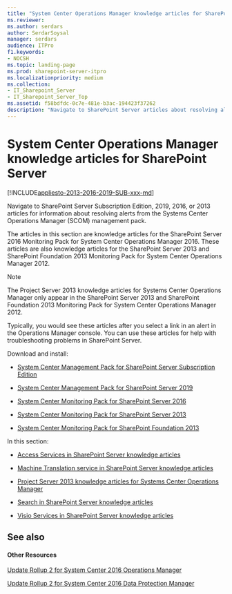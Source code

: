 ```yaml
---
title: "System Center Operations Manager knowledge articles for SharePoint Server"
ms.reviewer: 
ms.author: serdars
author: SerdarSoysal
manager: serdars
audience: ITPro
f1.keywords:
- NOCSH
ms.topic: landing-page
ms.prod: sharepoint-server-itpro
ms.localizationpriority: medium
ms.collection:
- IT_Sharepoint_Server
- IT_Sharepoint_Server_Top
ms.assetid: f58bdfdc-0c7e-481e-b3ac-194423f37262
description: "Navigate to SharePoint Server articles about resolving alerts from the Systems Center Operations Manager (SCOM) management pack."
---
```


# System Center Operations Manager knowledge articles for SharePoint Server

[!INCLUDE[appliesto-2013-2016-2019-SUB-xxx-md](../includes/appliesto-2013-2016-2019-SUB-xxx-md.md)]

Navigate to SharePoint Server Subscription Edition, 2019, 2016, or 2013 articles for information about resolving alerts from the Systems Center Operations Manager (SCOM) management pack.
  
The articles in this section are knowledge articles for the SharePoint Server 2016 Monitoring Pack for System Center Operations Manager 2016. These articles are also knowledge articles for the SharePoint Server 2013 and SharePoint Foundation 2013 Monitoring Pack for System Center Operations Manager 2012.
  
> [!NOTE]
> The Project Server 2013 knowledge articles for Systems Center Operations Manager only appear in the SharePoint Server 2013 and SharePoint Foundation 2013 Monitoring Pack for System Center Operations Manager 2012.
  
Typically, you would see these articles after you select a link in an alert in the Operations Manager console. You can use these articles for help with troubleshooting problems in SharePoint Server.

Download and install:

- [System Center Management Pack for SharePoint Server Subscription Edition](https://www.microsoft.com/download/details.aspx?id=104089)

- [System Center Management Pack for SharePoint Server 2019](https://www.microsoft.com/download/details.aspx?id=57776)

- [System Center Monitoring Pack for SharePoint Server 2016](https://go.microsoft.com/fwlink/?LinkID=746863&amp;clcid=0x409) 

- [System Center Monitoring Pack for SharePoint Server 2013](https://go.microsoft.com/fwlink/p/?LinkId=272568) 

- [System Center Monitoring Pack for SharePoint Foundation 2013](https://go.microsoft.com/fwlink/p/?LinkId=272567)
  
In this section:
  
- [Access Services in SharePoint Server knowledge articles](access-services-in-sharepoint-server.md)
    
- [Machine Translation service in SharePoint Server knowledge articles](machine-translation-service-in-sharepoint-server.md)
    
- [Project Server 2013 knowledge articles for Systems Center Operations Manager](project-server-2013-knowledge-articles.md)
    
- [Search in SharePoint Server knowledge articles](search-in-sharepoint-server.md)
    
- [Visio Services in SharePoint Server knowledge articles](visio-services-in-sharepoint-server.md)
    
## See also

#### Other Resources

[Update Rollup 2 for System Center 2016 Operations Manager](https://support.microsoft.com/help/3209591/update-rollup-2-for-system-center-2016-operations-manager)
  
[Update Rollup 2 for System Center 2016 Data Protection Manager](https://support.microsoft.com/help/3209593/update-rollup-2-for-system-center-2016-data-protection-manager)
